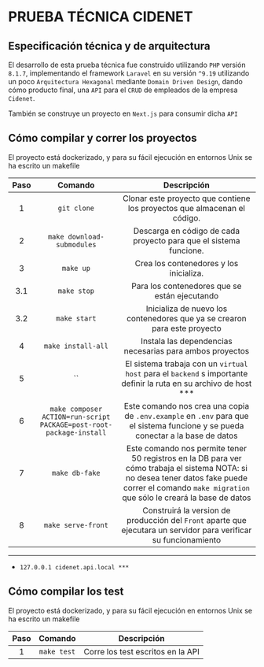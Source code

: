 # PRUEBA TÉCNICA CIDENET

## Especificación técnica y de arquitectura

El desarrollo de esta prueba técnica fue construido utilizando `PHP` versión `8.1.7`,
implementando el framework `Laravel` en su versión `^9.19` utilizando un poco
`Arquitectura Hexagonal` mediante `Domain Driven Design`, dando cómo producto final,
una `API` para el `CRUD` de empleados de la empresa `Cidenet`.

También se construye un proyecto en `Next.js` para consumir dicha `API`

## Cómo compilar y correr los proyectos

El proyecto está dockerizado, y para su fácil ejecución en entornos Unix se ha escrito un makefile

| Paso |                               Comando                               |                                                                                              Descripción                                                                                              |
|:----:|:-------------------------------------------------------------------:|:-----------------------------------------------------------------------------------------------------------------------------------------------------------------------------------------------------:|
|  1   |                             `git clone`                             |                                                               Clonar este proyecto que contiene los proyectos que almacenan el código.                                                                |
|  2   |                     `make download-submodules`                      |                                                                   Descarga en código de cada proyecto para que el sistema funcione.                                                                   |
|  3   |                              `make up`                              |                                                                                Crea los contenedores y los inicializa.                                                                                |
| 3.1  |                             `make stop`                             |                                                                             Para los contenedores que se están ejecutando                                                                             |
| 3.2  |                            `make start`                             |                                                               Inicializa de nuevo los contenedores que ya se crearon para este proyecto                                                               |
|  4   |                         `make install-all`                          |                                                                       Instala las dependencias necesarias para ambos proyectos                                                                        |
|  5   |                                 ``                                  |                                           El sistema trabaja con un `virtual host` para el `backend` s importante definir la ruta en su archivo de host ***                                           |
|  6   | `make composer ACTION=run-script PACKAGE=post-root-package-install` |                                    Este comando nos crea una copia de `.env.example` en `.env` para que el sistema funcione y se pueda conectar a la base de datos                                    |
|  7   |                           `make db-fake`                            | Este comando nos permite tener 50 registros en la DB para ver cómo trabaja el sistema NOTA: si no desea tener datos fake puede correr el comando `make migration` que sólo le creará la base de datos |
|  8   |                         `make serve-front`                          |                                           Construirá la version de producción del `Front` aparte que ejecutara un servidor para verificar su funcionamiento                                           |

***
* `127.0.0.1 cidenet.api.local ***`

## Cómo compilar los test

El proyecto está dockerizado, y para su fácil ejecución en entornos Unix se ha escrito un makefile

| Paso |   Comando   |            Descripción            |
|:----:|:-----------:|:---------------------------------:|
|  1   | `make test` | Corre los test escritos en la API |
